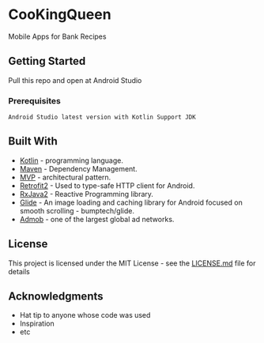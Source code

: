 # CooKingQueen

Mobile Apps for Bank Recipes

## Getting Started

Pull this repo and open at Android Studio

### Prerequisites

``
Android Studio latest version with Kotlin Support
JDK
``

## Built With

* [Kotlin](https://kotlinlang.org/) -  programming language.
* [Maven](https://maven.apache.org/) - Dependency Management.
* [MVP](https://mindorks.com/course/android-mvp-introduction/) - architectural pattern.
* [Retrofit2](https://square.github.io/retrofit/) - Used to type-safe HTTP client for Android.
* [RxJava2](https://github.com/ReactiveX/RxJava) - Reactive Programming library.
* [Glide](https://github.com/bumptech/glide) - An image loading and caching library for Android focused on smooth scrolling - bumptech/glide.
* [Admob](https://admob.google.com/home/) - one of the largest global ad networks.

## License

This project is licensed under the MIT License - see the [LICENSE.md](LICENSE.md) file for details

## Acknowledgments

* Hat tip to anyone whose code was used
* Inspiration
* etc

